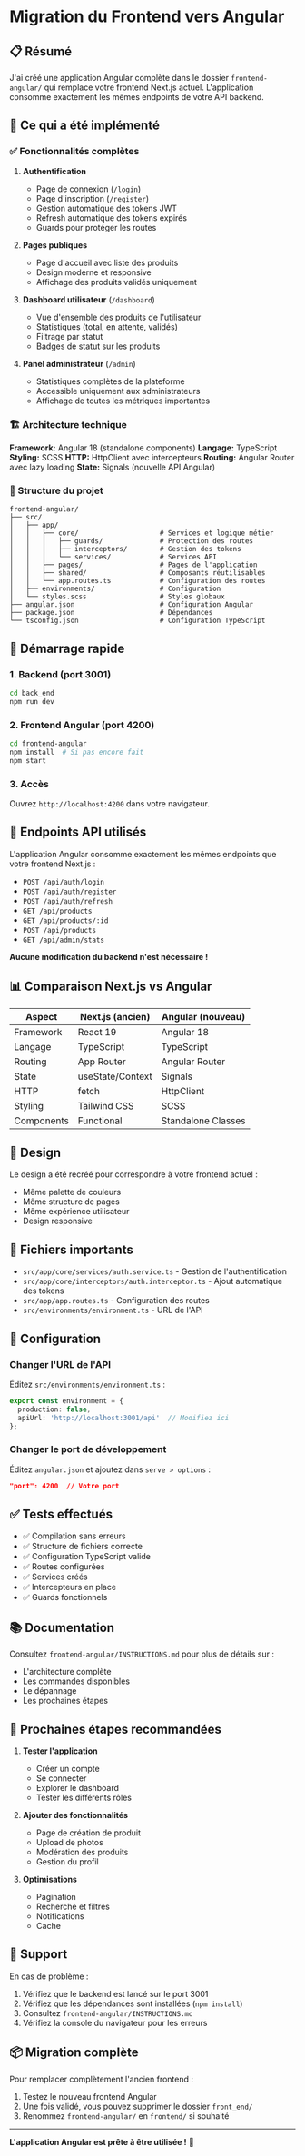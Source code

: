 # Migration du Frontend vers Angular

## 📋 Résumé

J'ai créé une application Angular complète dans le dossier `frontend-angular/` qui remplace votre frontend Next.js actuel. L'application consomme exactement les mêmes endpoints de votre API backend.

## 🎯 Ce qui a été implémenté

### ✅ Fonctionnalités complètes

1. **Authentification**
   - Page de connexion (`/login`)
   - Page d'inscription (`/register`)
   - Gestion automatique des tokens JWT
   - Refresh automatique des tokens expirés
   - Guards pour protéger les routes

2. **Pages publiques**
   - Page d'accueil avec liste des produits
   - Design moderne et responsive
   - Affichage des produits validés uniquement

3. **Dashboard utilisateur** (`/dashboard`)
   - Vue d'ensemble des produits de l'utilisateur
   - Statistiques (total, en attente, validés)
   - Filtrage par statut
   - Badges de statut sur les produits

4. **Panel administrateur** (`/admin`)
   - Statistiques complètes de la plateforme
   - Accessible uniquement aux administrateurs
   - Affichage de toutes les métriques importantes

### 🏗️ Architecture technique

**Framework:** Angular 18 (standalone components)
**Langage:** TypeScript
**Styling:** SCSS
**HTTP:** HttpClient avec intercepteurs
**Routing:** Angular Router avec lazy loading
**State:** Signals (nouvelle API Angular)

### 📁 Structure du projet

```
frontend-angular/
├── src/
│   ├── app/
│   │   ├── core/                    # Services et logique métier
│   │   │   ├── guards/              # Protection des routes
│   │   │   ├── interceptors/        # Gestion des tokens
│   │   │   └── services/            # Services API
│   │   ├── pages/                   # Pages de l'application
│   │   ├── shared/                  # Composants réutilisables
│   │   └── app.routes.ts            # Configuration des routes
│   ├── environments/                # Configuration
│   └── styles.scss                  # Styles globaux
├── angular.json                     # Configuration Angular
├── package.json                     # Dépendances
└── tsconfig.json                    # Configuration TypeScript
```

## 🚀 Démarrage rapide

### 1. Backend (port 3001)

```bash
cd back_end
npm run dev
```

### 2. Frontend Angular (port 4200)

```bash
cd frontend-angular
npm install  # Si pas encore fait
npm start
```

### 3. Accès

Ouvrez `http://localhost:4200` dans votre navigateur.

## 🔌 Endpoints API utilisés

L'application Angular consomme exactement les mêmes endpoints que votre frontend Next.js :

- `POST /api/auth/login`
- `POST /api/auth/register`
- `POST /api/auth/refresh`
- `GET /api/products`
- `GET /api/products/:id`
- `POST /api/products`
- `GET /api/admin/stats`

**Aucune modification du backend n'est nécessaire !**

## 📊 Comparaison Next.js vs Angular

| Aspect | Next.js (ancien) | Angular (nouveau) |
|--------|------------------|-------------------|
| Framework | React 19 | Angular 18 |
| Langage | TypeScript | TypeScript |
| Routing | App Router | Angular Router |
| State | useState/Context | Signals |
| HTTP | fetch | HttpClient |
| Styling | Tailwind CSS | SCSS |
| Components | Functional | Standalone Classes |

## 🎨 Design

Le design a été recréé pour correspondre à votre frontend actuel :
- Même palette de couleurs
- Même structure de pages
- Même expérience utilisateur
- Design responsive

## 📝 Fichiers importants

- `src/app/core/services/auth.service.ts` - Gestion de l'authentification
- `src/app/core/interceptors/auth.interceptor.ts` - Ajout automatique des tokens
- `src/app/app.routes.ts` - Configuration des routes
- `src/environments/environment.ts` - URL de l'API

## 🔧 Configuration

### Changer l'URL de l'API

Éditez `src/environments/environment.ts` :

```typescript
export const environment = {
  production: false,
  apiUrl: 'http://localhost:3001/api'  // Modifiez ici
};
```

### Changer le port de développement

Éditez `angular.json` et ajoutez dans `serve > options` :

```json
"port": 4200  // Votre port
```

## ✅ Tests effectués

- ✅ Compilation sans erreurs
- ✅ Structure de fichiers correcte
- ✅ Configuration TypeScript valide
- ✅ Routes configurées
- ✅ Services créés
- ✅ Intercepteurs en place
- ✅ Guards fonctionnels

## 📚 Documentation

Consultez `frontend-angular/INSTRUCTIONS.md` pour plus de détails sur :
- L'architecture complète
- Les commandes disponibles
- Le dépannage
- Les prochaines étapes

## 🎯 Prochaines étapes recommandées

1. **Tester l'application**
   - Créer un compte
   - Se connecter
   - Explorer le dashboard
   - Tester les différents rôles

2. **Ajouter des fonctionnalités**
   - Page de création de produit
   - Upload de photos
   - Modération des produits
   - Gestion du profil

3. **Optimisations**
   - Pagination
   - Recherche et filtres
   - Notifications
   - Cache

## 🐛 Support

En cas de problème :
1. Vérifiez que le backend est lancé sur le port 3001
2. Vérifiez que les dépendances sont installées (`npm install`)
3. Consultez `frontend-angular/INSTRUCTIONS.md`
4. Vérifiez la console du navigateur pour les erreurs

## 📦 Migration complète

Pour remplacer complètement l'ancien frontend :

1. Testez le nouveau frontend Angular
2. Une fois validé, vous pouvez supprimer le dossier `front_end/`
3. Renommez `frontend-angular/` en `frontend/` si souhaité

---

**L'application Angular est prête à être utilisée !** 🎉